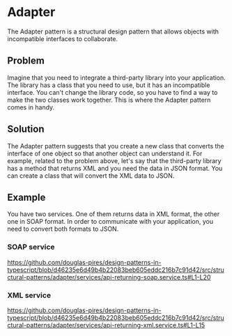 # Adapter

The Adapter pattern is a structural design pattern that allows objects with incompatible interfaces to collaborate.

## Problem

Imagine that you need to integrate a third-party library into your application. The library has a class that you need to use, but it has an incompatible interface. You can't change the library code, so you have to find a way to make the two classes work together. This is where the Adapter pattern comes in handy.

## Solution

The Adapter pattern suggests that you create a new class that converts the interface of one object so that another object can understand it. For example, related to the problem above, let's say that the third-party library has a method that returns XML and you need the data in JSON format. You can create a class that will convert the XML data to JSON.

## Example

You have two services. One of them returns data in XML format, the other one in SOAP format. In order to communicate with your application, you need to convert both formats to JSON.

### SOAP service

<https://github.com/douglas-pires/design-patterns-in-typescript/blob/d46235e6d49b4b22083beb605eddc216b7c91d42/src/structural-patterns/adapter/services/api-returning-soap.service.ts#L1-L20>

### XML service

<https://github.com/douglas-pires/design-patterns-in-typescript/blob/d46235e6d49b4b22083beb605eddc216b7c91d42/src/structural-patterns/adapter/services/api-returning-xml.service.ts#L1-L15>
